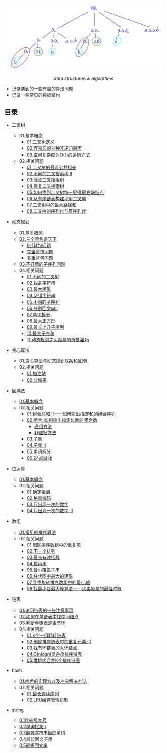 <p align="center">
	<img src=./pictures/word_segment.png alt="Sample"  width="600">
	<p align="center">
		<em>data structures & algorithms</em>
	</p>
</p>



+ 记录遇到的一些有趣的算法问题
+ 记录一些常见的数据结构

## 目录

+ 二叉树
  
  + 01.基本概念
    + [01.二叉树定义](./binary_tree.md/#二叉树定义)
    + [02.容易忘的三种非递归遍历](./binary_tree.md/#二叉树的三种非递归遍历)
    + [03.空间复杂度为O(1)的遍历方式](./binary_tree.md/#二叉树的高级遍历方式)
  + 02.相关问题
    + [01.二叉树的最近公共祖先](./The_nearest_common_ancestor.md)
    + [02.不同的二叉搜索树 II](./different_binary_tree_two.md)
    + [03.验证二叉搜索树](./binary_tree.md/#验证二叉搜索树)
    + [04.恢复二叉搜索树](./binary_tree.md/#恢复二叉搜索树)
    + [05.如何找到二叉树每一层得最右端结点](./binary_tree.md/#如何找到二叉树每一层得最右端结点)
    + [06.从有序链表构建平衡二叉树](./binary_tree.md/#从有序链表构建平衡二叉树)
    + [07.二叉树中的最大路径和](./binary_tree.md/#二叉树中的最大路径和)
    + [08.二叉树的序列化与反序列化](./binary_tree.md/#二叉树的序列化与反序列化)
  
+ 动态规划

  + [01.基本概念](./Dynamic_Programming.md/#动态规划概念)
  + [02.三个背包走天下](./Dynamic_Programming.md/#0-1背包问题)
    + [0-1背包问题](./Dynamic_Programming.md/#0-1背包问题)
    + [完全背包问题](./Dynamic_Programming.md/#完全背包问题)
    + [多重背包问题](./Dynamic_Programming.md/#多重背包问题)
  + [03.不好惹的子序列问题](./Dynamic_Programming.md/#不好惹的子序列问题)
  + 04.相关问题
    + [01.不同的二叉树](./different_binary.md)
    + [02.扰乱字符串](./Scrambling_string.md)
    + [03.最大矩形](./max_rectangular.md)
    + [04.交错字符串](./Interlaced_string.md)
    + [05.不同的子序列](./Dynamic_Programming.md/#不同的子序列)
    + [06.分割回文串II](./Dynamic_Programming.md/#分割回文串II)
    + [07.单词拆分](./Dynamic_Programming.md/#单词拆分)
    + [08.最大正方形](./Dynamic_Programming.md/#最大正方形)
    + [09.最长上升子序列](./Dynamic_Programming.md/#最长上升子序列)
    + [10.最大子序和](./Dynamic_Programming.md/#最大子序和)
    + [11.动态规划之买股票的奇技淫巧](./Dynamic_Programming.md/#动态规划治疗各种买股票的奇技淫巧)
  
+ 贪心算法
  
  + [01.贪心算法与动态规划联系和区别](./greedy.md/#贪心算法与动态规划联系和区别)
  + 02.相关问题
    + [01.加油站](./greedy.md/#加油站)
    + [02.分糖果](./greedy.md/#分发糖果)
  
+ 回溯法
  
  + [01.基本概念](./backtrack.md/#回溯法)
  + 02.相关问题
    + [01.组合总和 II——如何输出指定和的组合序列](./backtrack.md/#组合总和_如何输出指定和的组合序列)
    + [02.组合_如何输出指定位数的组合数](./backtrack.md/#组合_如何输出指定位数的组合数)
      + [递归方法](./backtrack.md/#递归方法)
      + [非递归方法](./backtrack.md/#非递归方法)
    + [03.子集](./backtrack.md/#子集)
    + [04.子集 II](./backtrack.md/#子集-二)
    + [05.单词拆分](./backtrack.md/#单词拆分)
    + [06.24点游戏](./backtrack.md/#24点游戏)
  
+ 位运算
  + [01.基本概念](./bit_operation.md)
  + 02.相关问题
    + [01.确定毒酒](./bit_operation.md/#确定毒酒)
    + [02.格雷编码](./bit_operation.md/#格雷编码)
    + [03.只出现一次的数字](./bit_operation.md/#只出现一次的数字)
    + [04.只出现一次的数字-II](./bit_operation.md/#只出现一次的数字-II)
  
+ 数组
  + [01.常见的排序算法](./array.md/#数组)
  + 02.相关问题
    + [01.删除排序数组中的重复项](./array.md/#删除排序数组中的重复项)
    + [02.下一个排列](./array.md/#下一个排列)
    + [03.最长有效括号](./array.md/#最长有效括号)
    + [04.接雨水](./array.md/#接雨水)
    + [05.最小覆盖子串](./array.md/#最小覆盖子串)
    + [06.柱状图中最大的矩形](./array.md/#柱状图中最大的矩形)
    + [07.寻找旋转排序数组中的最小值](./array.md/#寻找旋转排序数组中的最小值)
    + [08.找最小谷最大峰算法——买卖股票的最佳时机](..array.md/#找最小谷最大峰算法——买卖股票的最佳时机)
  
+ 链表

  + [01.访问链表的一些注意事项](./list.md/#访问链表的一些注意事项)
  + [02.如何在单链表中找中间结点](./list.md/#如何在单链表中找中间结点)
  + [03.判断单链表是否有环](./list.md/#判断单链表是否有环)
  + 04.相关问题
    + [01.k个一组翻转链表](./list.md/#k个一组翻转链表)
    + [02.删除排序链表中的重复元素-II](./list.md/#删除排序链表中的重复元素-II)
    + [03.找有环链表的入环结点](./list.md/#环形链表-II)
    + [04.O(nlogn)复杂度排序链表](./list.md/#排序链表)
    + [05.堆排序合并K个排序链表](./list.md/#合并K个排序链表)
  
+ hash
  + [01.哈希的实现方式及冲突解决方法](./hash.md/#哈希的实现方式即冲突解决方法)
  + 02.相关问题
    + [01.最长连续序列](./hash.md/#最长连续序列)
    + [02.LRU缓存管理机制](./hash.md/#LRU缓存机制)

+ string
  + [0.1比较版本号](./string.md/#比较版本号)
  + [0.2单词接龙II](./string.md/#单词接龙II)
  + [0.3翻转字符串里的单词](./string.md/#翻转字符串里的单词)
  + [0.4最长回文子串](./string.md/#最长回文子串)
  + [0.5最短回文串](./string.md/#最短回文串)

